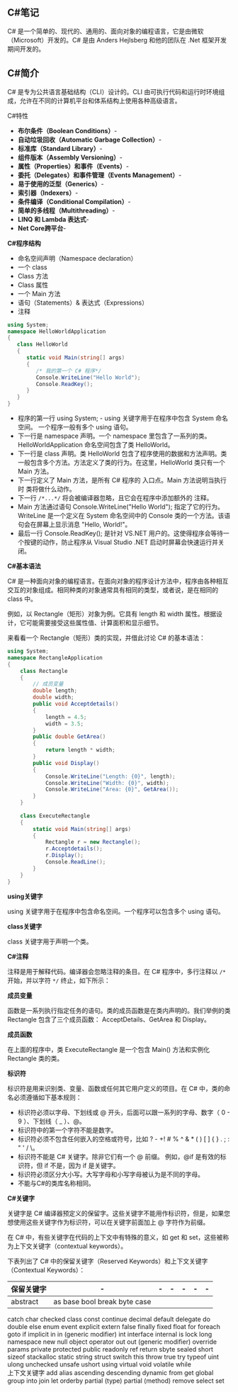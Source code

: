 
## C#笔记

C# 是一个简单的、现代的、通用的、面向对象的编程语言，它是由微软（Microsoft）开发的。C# 是由 Anders Hejlsberg 和他的团队在 .Net 框架开发期间开发的。


## C#简介

C# 是专为公共语言基础结构（CLI）设计的。CLI 由可执行代码和运行时环境组成，允许在不同的计算机平台和体系结构上使用各种高级语言。

C#特性

* **布尔条件（Boolean Conditions）**-
* **自动垃圾回收（Automatic Garbage Collection）**-
* **标准库（Standard Library）**-
* **组件版本（Assembly Versioning）**-
* **属性（Properties）和事件（Events）**-
* **委托（Delegates）和事件管理（Events Management）**-
* **易于使用的泛型（Generics）**-
* **索引器（Indexers）**-
* **条件编译（Conditional Compilation）**-
* **简单的多线程（Multithreading）**-
* **LINQ 和 Lambda 表达式**-
* **Net Core跨平台**-

**C#程序结构**

* 命名空间声明（Namespace declaration）
* 一个 class
* Class 方法
* Class 属性
* 一个 Main 方法
* 语句（Statements）& 表达式（Expressions）
* 注释

```csharp
using System;
namespace HelloWorldApplication
{
   class HelloWorld
   {
      static void Main(string[] args)
      {
         /* 我的第一个 C# 程序*/
         Console.WriteLine("Hello World");
         Console.ReadKey();
      }
   }
}
```

* 程序的第一行 using System; - using 关键字用于在程序中包含 System 命名空间。 一个程序一般有多个 using 语句。
* 下一行是 namespace 声明。一个 namespace 里包含了一系列的类。HelloWorldApplication 命名空间包含了类 HelloWorld。
* 下一行是 class 声明。类 HelloWorld 包含了程序使用的数据和方法声明。类一般包含多个方法。方法定义了类的行为。在这里，HelloWorld 类只有一个 Main 方法。
* 下一行定义了 Main 方法，是所有 C# 程序的 入口点。Main 方法说明当执行时 类将做什么动作。
* 下一行 `/*...*/` 将会被编译器忽略，且它会在程序中添加额外的 注释。
* Main 方法通过语句 Console.WriteLine("Hello World"); 指定了它的行为。 WriteLine 是一个定义在 System 命名空间中的 Console 类的一个方法。该语句会在屏幕上显示消息 "Hello, World!"。
* 最后一行 Console.ReadKey(); 是针对 VS.NET 用户的。这使得程序会等待一个按键的动作，防止程序从 Visual Studio .NET 启动时屏幕会快速运行并关闭。

**C#基本语法**

C# 是一种面向对象的编程语言。在面向对象的程序设计方法中，程序由各种相互交互的对象组成。相同种类的对象通常具有相同的类型，或者说，是在相同的 class 中。

例如，以 Rectangle（矩形）对象为例。它具有 length 和 width 属性。根据设计，它可能需要接受这些属性值、计算面积和显示细节。

来看看一个 Rectangle（矩形）类的实现，并借此讨论 C# 的基本语法：

```csharp
using System;
namespace RectangleApplication
{
    class Rectangle
    {
        // 成员变量
        double length;
        double width;
        public void Acceptdetails()
        {
            length = 4.5;    
            width = 3.5;
        }
        public double GetArea()
        {
            return length * width;
        }
        public void Display()
        {
            Console.WriteLine("Length: {0}", length);
            Console.WriteLine("Width: {0}", width);
            Console.WriteLine("Area: {0}", GetArea());
        }
    }
   
    class ExecuteRectangle
    {
        static void Main(string[] args)
        {
            Rectangle r = new Rectangle();
            r.Acceptdetails();
            r.Display();
            Console.ReadLine();
        }
    }
}
```

**using关键字**

using 关键字用于在程序中包含命名空间。一个程序可以包含多个 using 语句。

**class关键字**

class 关键字用于声明一个类。

**C#注释**

注释是用于解释代码。编译器会忽略注释的条目。在 C# 程序中，多行注释以 `/*` 开始，并以字符 `*/` 终止，如下所示：

**成员变量**

函数是一系列执行指定任务的语句。类的成员函数是在类内声明的。我们举例的类 Rectangle 包含了三个成员函数： AcceptDetails、GetArea 和 Display。

**成员函数**

在上面的程序中，类 ExecuteRectangle 是一个包含 Main() 方法和实例化 Rectangle 类的类。

**标识符**

标识符是用来识别类、变量、函数或任何其它用户定义的项目。在 C# 中，类的命名必须遵循如下基本规则：

* 标识符必须以字母、下划线或 @ 开头，后面可以跟一系列的字母、数字（ 0 - 9 ）、下划线（ _ ）、@。
* 标识符中的第一个字符不能是数字。
* 标识符必须不包含任何嵌入的空格或符号，比如 ? - +! # % ^ & * ( ) [ ] { } . ; : " ' / \。
* 标识符不能是 C# 关键字。除非它们有一个 @ 前缀。 例如，@if 是有效的标识符，但 if 不是，因为 if 是关键字。
* 标识符必须区分大小写。大写字母和小写字母被认为是不同的字母。
* 不能与C#的类库名称相同。

**C#关键字**

关键字是 C# 编译器预定义的保留字。这些关键字不能用作标识符，但是，如果您想使用这些关键字作为标识符，可以在关键字前面加上 @ 字符作为前缀。

在 C# 中，有些关键字在代码的上下文中有特殊的意义，如 get 和 set，这些被称为上下文关键字（contextual keywords）。

下表列出了 C# 中的保留关键字（Reserved Keywords）和上下文关键字（Contextual Keywords）：

保留关键字|-|-|-|-|-|-
-|-|-|-|-|-|-
abstract|	as	base	bool	break	byte	case
catch	char	checked	class	const	continue	decimal
default	delegate	do	double	else	enum	event
explicit	extern	false	finally	fixed	float	for
foreach	goto	if	implicit	in	in (generic
modifier)	int
interface	internal	is	lock	long	namespace	new
null	object	operator	out	out
(generic
modifier)	override	params
private	protected	public	readonly	ref	return	sbyte
sealed	short	sizeof	stackalloc	static	string	struct
switch	this	throw	true	try	typeof	uint
ulong	unchecked	unsafe	ushort	using	virtual	void
volatile	while					
上下文关键字
add	alias	ascending	descending	dynamic	from	get
global	group	into	join	let	orderby	partial
(type)
partial
(method)	remove	select	set
